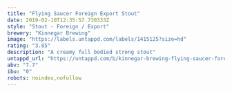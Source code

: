 ```yaml
---
title: "Flying Saucer Foreign Export Stout"
date: 2019-02-10T12:35:57.730333Z
style: "Stout - Foreign / Export"
brewery: "Kinnegar Brewing"
image: "https://labels.untappd.com/labels/1415125?size=hd"
rating: "3.85"
description: "A creamy full bodied strong stout"
untappd_url: "https://untappd.com/b/kinnegar-brewing-flying-saucer-foreign-export-stout/1415125"
abv: "7.7"
ibu: "0"
robots: noindex,nofollow
---
```

